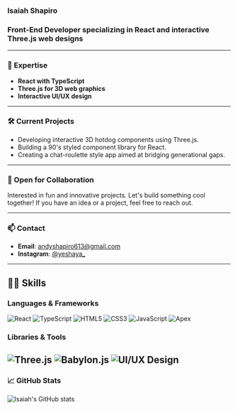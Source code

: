 ### Isaiah Shapiro
### Front-End Developer specializing in React and interactive Three.js web designs

---

### 🚀 Expertise
- **React with TypeScript**
- **Three.js for 3D web graphics**
- **Interactive UI/UX design**

---

### 🛠️ Current Projects
  - Developing interactive 3D hotdog components using Three.js.
  - Building a 90's styled component library for React.
  - Creating a chat-roulette style app aimed at bridging generational gaps.

---

### 💼 Open for Collaboration 
Interested in fun and innovative projects. Let's build something cool together! If you have an idea or a project, feel free to reach out.

---

### 📫 Contact
- **Email**: [andyshapiro613@gmail.com](mailto:andyshapiro613@gmail.com)
- **Instagram**: [@yeshaya_](https://www.instagram.com/yeshaya_)

---

## 👨‍💻 Skills

### Languages & Frameworks
![React](https://img.shields.io/badge/-React-61DAFB?style=flat-square&logo=react&logoColor=black)
![TypeScript](https://img.shields.io/badge/-TypeScript-3178C6?style=flat-square&logo=typescript&logoColor=white)
![HTML5](https://img.shields.io/badge/-HTML5-E34F26?style=flat-square&logo=html5&logoColor=white)
![CSS3](https://img.shields.io/badge/-CSS3-1572B6?style=flat-square&logo=css3&logoColor=white)
![JavaScript](https://img.shields.io/badge/-JavaScript-F7DF1E?style=flat-square&logo=javascript&logoColor=black)
![Apex](https://img.shields.io/badge/-Apex-00A1E0?style=flat-square&logo=salesforce&logoColor=white)

### Libraries & Tools
![Three.js](https://img.shields.io/badge/-Three.js-000000?style=flat-square&logo=three.js&logoColor=white)
![Babylon.js](https://img.shields.io/badge/-Babylon.js-BB464B?style=flat-square&logo=babylon.js&logoColor=white)
![UI/UX Design](https://img.shields.io/badge/-UI%2FUX%20Design-FF3366?style=flat-square&logo=adobe&logoColor=white)
---

### 📈 GitHub Stats
![Isaiah's GitHub stats](https://github-readme-stats.vercel.app/api?username=Isaiahshap&show_icons=true&theme=radical)



